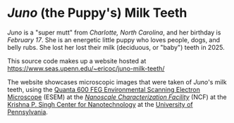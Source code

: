 # _Juno_ (the Puppy's) Milk Teeth

_Juno_ is a "super mutt" from _Charlotte, North Carolina_, and her birthday is _February 17_.
She is an energetic little puppy who loves people, dogs, and belly rubs.
She lost her lost their milk (deciduous, or "baby") teeth in 2025.

This source code makes up a website hosted at https://www.seas.upenn.edu/~ericoc/juno-milk-teeth/

The website showcases microscopic images that were taken of _Juno_'s milk teeth,
using the [Quanta 600 FEG Environmental Scanning Electron Microscope](https://www.nano.upenn.edu/equipment/quanta-600-feg-esem/) (ESEM)
at the [_Nanoscale Characterization Facility_](https://www.nano.upenn.edu/resources/nanoscale-characterization/) (NCF)
at the [Krishna P. Singh Center for Nanotechnology](https://www.nano.upenn.edu/)
at the [University of Pennsylvania](https://www.upenn.edu/).

